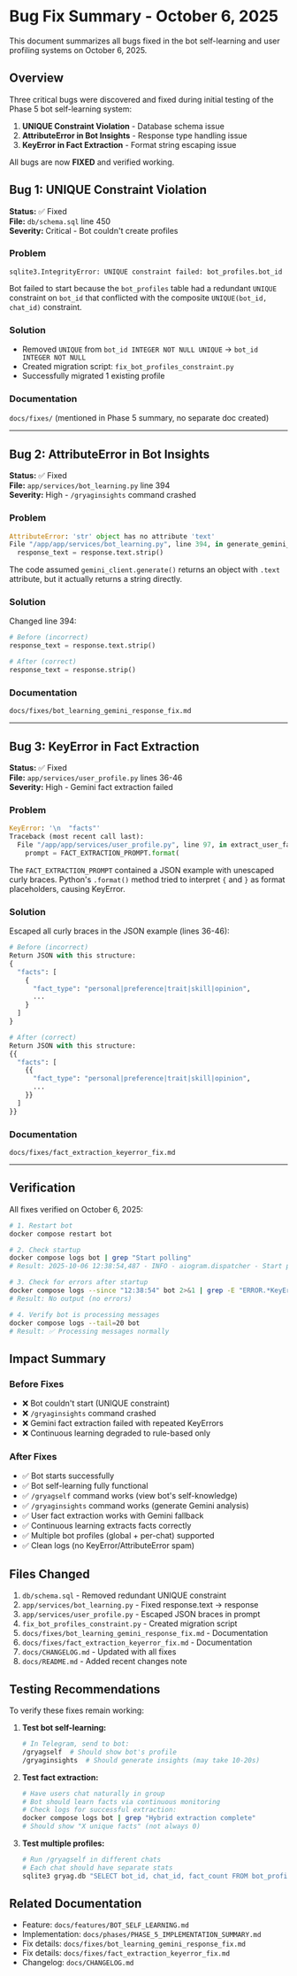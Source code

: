 # Bug Fix Summary - October 6, 2025

This document summarizes all bugs fixed in the bot self-learning and user profiling systems on October 6, 2025.

## Overview

Three critical bugs were discovered and fixed during initial testing of the Phase 5 bot self-learning system:

1. **UNIQUE Constraint Violation** - Database schema issue
2. **AttributeError in Bot Insights** - Response type handling issue  
3. **KeyError in Fact Extraction** - Format string escaping issue

All bugs are now **FIXED** and verified working.

## Bug 1: UNIQUE Constraint Violation

**Status:** ✅ Fixed  
**File:** `db/schema.sql` line 450  
**Severity:** Critical - Bot couldn't create profiles

### Problem
```
sqlite3.IntegrityError: UNIQUE constraint failed: bot_profiles.bot_id
```

Bot failed to start because the `bot_profiles` table had a redundant `UNIQUE` constraint on `bot_id` that conflicted with the composite `UNIQUE(bot_id, chat_id)` constraint.

### Solution
- Removed `UNIQUE` from `bot_id INTEGER NOT NULL UNIQUE` → `bot_id INTEGER NOT NULL`
- Created migration script: `fix_bot_profiles_constraint.py`
- Successfully migrated 1 existing profile

### Documentation
`docs/fixes/` (mentioned in Phase 5 summary, no separate doc created)

---

## Bug 2: AttributeError in Bot Insights

**Status:** ✅ Fixed  
**File:** `app/services/bot_learning.py` line 394  
**Severity:** High - `/gryaginsights` command crashed

### Problem
```python
AttributeError: 'str' object has no attribute 'text'
File "/app/app/services/bot_learning.py", line 394, in generate_gemini_insights
  response_text = response.text.strip()
```

The code assumed `gemini_client.generate()` returns an object with `.text` attribute, but it actually returns a string directly.

### Solution
Changed line 394:
```python
# Before (incorrect)
response_text = response.text.strip()

# After (correct)
response_text = response.strip()
```

### Documentation
`docs/fixes/bot_learning_gemini_response_fix.md`

---

## Bug 3: KeyError in Fact Extraction

**Status:** ✅ Fixed  
**File:** `app/services/user_profile.py` lines 36-46  
**Severity:** High - Gemini fact extraction failed

### Problem
```python
KeyError: '\n  "facts"'
Traceback (most recent call last):
  File "/app/app/services/user_profile.py", line 97, in extract_user_facts
    prompt = FACT_EXTRACTION_PROMPT.format(
```

The `FACT_EXTRACTION_PROMPT` contained a JSON example with unescaped curly braces. Python's `.format()` method tried to interpret `{` and `}` as format placeholders, causing KeyError.

### Solution
Escaped all curly braces in the JSON example (lines 36-46):
```python
# Before (incorrect)
Return JSON with this structure:
{
  "facts": [
    {
      "fact_type": "personal|preference|trait|skill|opinion",
      ...
    }
  ]
}

# After (correct)
Return JSON with this structure:
{{
  "facts": [
    {{
      "fact_type": "personal|preference|trait|skill|opinion",
      ...
    }}
  ]
}}
```

### Documentation
`docs/fixes/fact_extraction_keyerror_fix.md`

---

## Verification

All fixes verified on October 6, 2025:

```bash
# 1. Restart bot
docker compose restart bot

# 2. Check startup
docker compose logs bot | grep "Start polling"
# Result: 2025-10-06 12:38:54,487 - INFO - aiogram.dispatcher - Start polling

# 3. Check for errors after startup
docker compose logs --since "12:38:54" bot 2>&1 | grep -E "ERROR.*KeyError|ERROR.*AttributeError|UNIQUE constraint"
# Result: No output (no errors)

# 4. Verify bot is processing messages
docker compose logs --tail=20 bot
# Result: ✅ Processing messages normally
```

## Impact Summary

### Before Fixes
- ❌ Bot couldn't start (UNIQUE constraint)
- ❌ `/gryaginsights` command crashed
- ❌ Gemini fact extraction failed with repeated KeyErrors
- ❌ Continuous learning degraded to rule-based only

### After Fixes
- ✅ Bot starts successfully
- ✅ Bot self-learning fully functional
- ✅ `/gryagself` command works (view bot's self-knowledge)
- ✅ `/gryaginsights` command works (generate Gemini analysis)
- ✅ User fact extraction works with Gemini fallback
- ✅ Continuous learning extracts facts correctly
- ✅ Multiple bot profiles (global + per-chat) supported
- ✅ Clean logs (no KeyError/AttributeError spam)

## Files Changed

1. `db/schema.sql` - Removed redundant UNIQUE constraint
2. `app/services/bot_learning.py` - Fixed response.text → response
3. `app/services/user_profile.py` - Escaped JSON braces in prompt
4. `fix_bot_profiles_constraint.py` - Created migration script
5. `docs/fixes/bot_learning_gemini_response_fix.md` - Documentation
6. `docs/fixes/fact_extraction_keyerror_fix.md` - Documentation
7. `docs/CHANGELOG.md` - Updated with all fixes
8. `docs/README.md` - Added recent changes note

## Testing Recommendations

To verify these fixes remain working:

1. **Test bot self-learning:**
   ```bash
   # In Telegram, send to bot:
   /gryagself  # Should show bot's profile
   /gryaginsights  # Should generate insights (may take 10-20s)
   ```

2. **Test fact extraction:**
   ```bash
   # Have users chat naturally in group
   # Bot should learn facts via continuous monitoring
   # Check logs for successful extraction:
   docker compose logs bot | grep "Hybrid extraction complete"
   # Should show "X unique facts" (not always 0)
   ```

3. **Test multiple profiles:**
   ```bash
   # Run /gryagself in different chats
   # Each chat should have separate stats
   sqlite3 gryag.db "SELECT bot_id, chat_id, fact_count FROM bot_profiles;"
   ```

## Related Documentation

- Feature: `docs/features/BOT_SELF_LEARNING.md`
- Implementation: `docs/phases/PHASE_5_IMPLEMENTATION_SUMMARY.md`
- Fix details: `docs/fixes/bot_learning_gemini_response_fix.md`
- Fix details: `docs/fixes/fact_extraction_keyerror_fix.md`
- Changelog: `docs/CHANGELOG.md`

